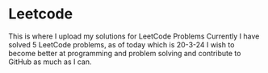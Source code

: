 # Leetcode
This is where I upload my solutions for LeetCode Problems
Currently I have solved 5 LeetCode problems, as of today which is 20-3-24
I wish to become better at programming and problem solving and contribute to GitHub as much as I can.
